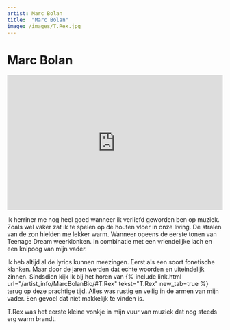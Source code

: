 ```yaml
---
artist: Marc Bolan
title:  "Marc Bolan"
image: /images/T.Rex.jpg
---
```


# Marc Bolan


<iframe width="100%" height="315" src="https://www.youtube.com/embed/kBenVkdMCgA" frameborder="0" allowfullscreen></iframe>


Ik herriner me nog heel goed wanneer ik verliefd geworden ben op muziek. Zoals wel vaker zat ik te spelen op de houten vloer in onze living. De stralen van de zon hielden me lekker warm. Wanneer opeens de eerste tonen van <span class="engels">Teenage Dream</span> weerklonken. In combinatie met een vriendelijke lach en een knipoog van mijn vader.Ik heb altijd al de lyrics kunnen meezingen. Eerst als een soort fonetische klanken. Maar door de jaren werden dat echte woorden en uiteindelijk zinnen. Sindsdien kijk ik bij het horen van {% include link.html url="/artist_info/MarcBolanBio/#T.Rex" tekst="T.Rex" new_tab=true %} terug op deze prachtige tijd. Alles was rustig en veilig in de armen van mijn vader. Een gevoel dat niet makkelijk te vinden is. T.Rex was het eerste kleine vonkje in mijn vuur van muziek dat nog steeds erg warm brandt. 